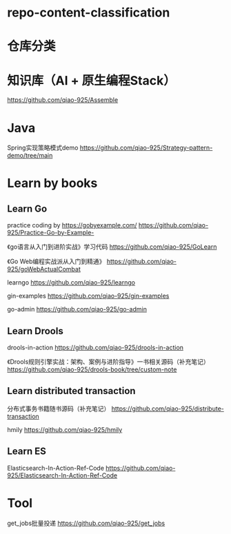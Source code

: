 # repo-content-classification

# 仓库分类

# 知识库（AI + 原生编程Stack）
https://github.com/qiao-925/Assemble

# Java

Spring实现策略模式demo https://github.com/qiao-925/Strategy-pattern-demo/tree/main

# Learn by books

## Learn Go

practice coding by https://gobyexample.com/ https://github.com/qiao-925/Practice-Go-by-Example-

《go语言从入门到进阶实战》学习代码 https://github.com/qiao-925/GoLearn

《Go Web编程实战派从入门到精通》 https://github.com/qiao-925/goWebActualCombat

learngo https://github.com/qiao-925/learngo

gin-examples https://github.com/qiao-925/gin-examples

go-admin https://github.com/qiao-925/go-admin

## Learn Drools
drools-in-action https://github.com/qiao-925/drools-in-action

《Drools规则引擎实战：架构、案例与进阶指导》一书相关源码（补充笔记） https://github.com/qiao-925/drools-book/tree/custom-note

## Learn distributed transaction

分布式事务书籍随书源码（补充笔记） https://github.com/qiao-925/distribute-transaction

hmily https://github.com/qiao-925/hmily

## Learn ES
Elasticsearch-In-Action-Ref-Code https://github.com/qiao-925/Elasticsearch-In-Action-Ref-Code

# Tool
get_jobs批量投递 https://github.com/qiao-925/get_jobs






